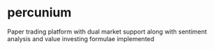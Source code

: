 # percunium
Paper trading platform with dual market support along with sentiment analysis and value investing formulae implemented
